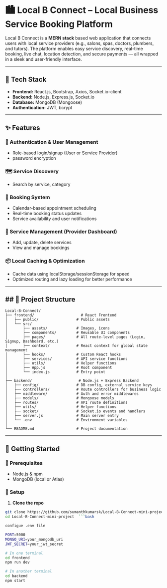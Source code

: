 # 🏙️ Local B Connect – Local Business Service Booking Platform

Local B Connect is a **MERN stack** based web application that connects users with local service providers (e.g., salons, spas, doctors, plumbers, and tutors). The platform enables easy service discovery, real-time booking, live chat, location detection, and secure payments — all wrapped in a sleek and user-friendly interface.

---

## 🔧 Tech Stack

- **Frontend:** React.js, Bootstrap, Axios, Socket.io-client  
- **Backend:** Node.js, Express.js, Socket.io  
- **Database:** MongoDB (Mongoose)  
- **Authentication:** JWT, bcrypt  

---

## ✨ Features

### 👥 Authentication & User Management
- Role-based login/signup (User or Service Provider)
- password encryption

### 🗺️ Service Discovery
- Search by service, category

### 📅 Booking System
- Calendar-based appointment scheduling
- Real-time booking status updates
- Service availability and user notifications


### 🧰 Service Management (Provider Dashboard)
- Add, update, delete services
- View and manage bookings

### 📦 Local Caching & Optimization
- Cache data using localStorage/sessionStorage for speed
- Optimized routing and lazy loading for better performance

---

## ## 📁 Project Structure

```
Local-B-Connect/
├── frontend/                     # React Frontend
│   ├── public/                 # Public assets
│   └── src/
│       ├── assets/             # Images, icons
│       ├── components/         # Reusable UI components
│       ├── pages/              # All route-level pages (Login, Signup, Dashboard, etc.)
│       ├── context/            # React context for global state management
│       ├── hooks/              # Custom React hooks
│       ├── services/           # API service functions
│       ├── utils/              # Helper functions
│       ├── App.js              # Root component
│       └── index.js            # Entry point
│
├── backend/                     # Node.js + Express Backend
│   ├── config/                 # DB config, external service keys
│   ├── controllers/            # Route controllers for business logic
│   ├── middleware/             # Auth and error middlewares
│   ├── models/                 # Mongoose models
│   ├── routes/                 # API route definitions
│   ├── utils/                  # Helper functions
│   ├── socket/                 # Socket.io events and handlers
│   ├── server.js               # Main server entry
│   └── .env                    # Environment variables
│
└── README.md                   # Project documentation
```


---

## 🚀 Getting Started

### 🔌 Prerequisites
- Node.js & npm
- MongoDB (local or Atlas)


### 🔄 Setup

1. **Clone the repo**
```bash
git clone https://github.com/sumanthkumarsk/Local-B-Connect-mini-project.git
cd Local-B-Connect-mini-project  ```bash

configue .env file

PORT=5000
MONGO_URI=your_mongodb_uri
JWT_SECRET=your_jwt_secret

# In one terminal
cd frontend
npm run dev

# In another terminal
cd backend
npm start
